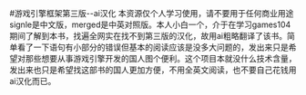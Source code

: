 #游戏引擎框架第三版--ai汉化
本资源仅个人学习使用，请不要用于任何商业用途
signle是中文版，merged是中英对照版。本人小白一个，介于在学习games104期间了解到本书，找遍全网实在找不到第三版的汉化，故用ai粗略翻译了该书。简单看了一下语句有小部分的错误但基本的阅读应该是没多大问题的，发出来只是希望对那些想要从事游戏引擎开发的国人图个便利。这个项目本就没什么技术含量，发出来也只是希望找这部书的国人更加方便，不用全英文阅读，也不要自己花钱用ai汉化而已。
